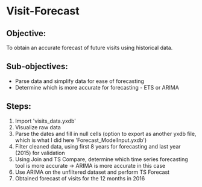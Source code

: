 # Visit-Forecast
## Objective: 
To obtain an accurate forecast of future visits using historical data. 

## Sub-objectives: 
- Parse data and simplify data for ease of forecasting
- Determine which is more accurate for forecasting - ETS or ARIMA

## Steps: 
1. Import 'visits_data.yxdb'
2. Visualize raw data
3. Parse the dates and fill in null cells (option to export as another yxdb file, which is what I did here 'Forecast_ModelInput.yxdb')
4. Filter cleaned data, using first 8 years for forecasting and last year (2015) for validation
5. Using Join and TS Compare, determine which time series forecasting tool is more accurate -> ARIMA is more accurate in this case
6. Use ARIMA on the unfiltered dataset and perform TS Forecast
7. Obtained forecast of visits for the 12 months in 2016
